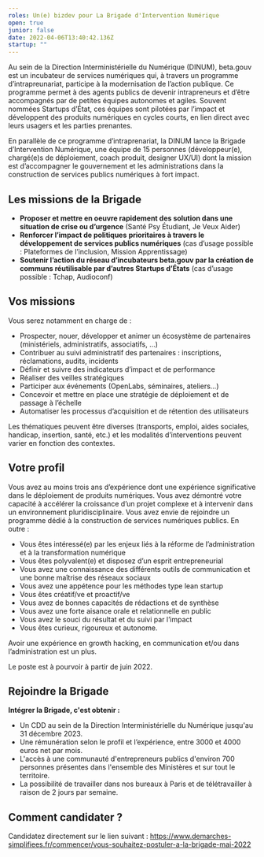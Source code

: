```yaml
---
roles: Un(e) bizdev pour La Brigade d'Intervention Numérique
open: true
junior: false
date: 2022-04-06T13:40:42.136Z
startup: ""
---
```

Au sein de la Direction Interministérielle du Numérique (DINUM), beta.gouv est un incubateur de services numériques qui, à travers un programme d’intrapreunariat, participe à la modernisation de l’action publique. Ce programme permet à des agents publics de devenir intrapreneurs et d’être accompagnés par de petites équipes autonomes et agiles. Souvent nommées Startups d’État, ces équipes sont pilotées par l’impact et développent des produits numériques en cycles courts, en lien direct avec leurs usagers et les parties prenantes.

En parallèle de ce programme d’intraprenariat, la DINUM lance la Brigade d’Intervention Numérique, une équipe de 15 personnes (développeur(e), chargé(e)s de déploiement, coach produit, designer UX/UI) dont la mission est d’accompagner le gouvernement et les administrations dans la construction de services publics numériques à fort impact.

## Les missions de la Brigade

* **Proposer et mettre en oeuvre rapidement des solution dans une situation de crise ou d’urgence** (Santé Psy Étudiant, Je Veux Aider)
* **Renforcer l’impact de politiques** **prioritaires à travers le développement de services publics numériques** (cas d’usage possible : Plateformes de l’inclusion, Mission Apprentissage)
* **Soutenir l’action du réseau d’incubateurs beta.gouv par la création de communs réutilisable par d’autres Startups d’États** (cas d’usage possible : Tchap, Audioconf)

## Vos missions

Vous serez notamment en charge de :

* Prospecter, nouer, développer et animer un écosystème de partenaires (ministériels, administratifs, associatifs, ...)
* Contribuer au suivi administratif des partenaires : inscriptions, réclamations, audits, incidents
* Définir et suivre des indicateurs d’impact et de performance
* Réaliser des veilles stratégiques
* Participer aux événements (OpenLabs, séminaires, ateliers...)
* Concevoir et mettre en place une stratégie de déploiement et de passage à l’échelle
* Automatiser les processus d’acquisition et de rétention des utilisateurs

Les thématiques peuvent être diverses (transports, emploi, aides sociales, handicap, insertion, santé, etc.) et les modalités d’interventions peuvent varier en fonction des contextes.

## Votre profil

Vous avez au moins trois ans d’expérience dont une expérience significative dans le déploiement de produits numériques. Vous avez démontré votre capacité à accélérer la croissance d’un projet complexe et à intervenir dans un environnement pluridisciplinaire. Vous avez envie de rejoindre un programme dédié à la construction de services numériques publics. En outre :

* Vous êtes intéressé(e) par les enjeux liés à la réforme de l’administration et à la transformation numérique
* Vous êtes polyvalent(e) et disposez d’un esprit entrepreneurial
* Vous avez une connaissance des différents outils de communication et une bonne maîtrise des réseaux sociaux
* Vous avez une appétence pour les méthodes type lean startup
* Vous êtes créatif/ve et proactif/ve
* Vous avez de bonnes capacités de rédactions et de synthèse
* Vous avez une forte aisance orale et relationnelle en public
* Vous avez le souci du résultat et du suivi par l’impact
* Vous êtes curieux, rigoureux et autonome.

Avoir une expérience en growth hacking, en communication et/ou dans l’administration est un plus.

Le poste est à pourvoir à partir de juin 2022.

## Rejoindre la Brigade

**Intégrer la Brigade, c'est obtenir :**

* Un CDD au sein de la Direction Interministérielle du Numérique jusqu'au 31 décembre 2023.
* Une rémunération selon le profil et l’expérience, entre 3000 et 4000 euros net par mois.
* L'accès à une communauté d'entrepreneurs publics d'environ 700 personnes présentes dans l'ensemble des Ministères et sur tout le territoire.
* La possibilité de travailler dans nos bureaux à Paris et de télétravailler à raison de 2 jours par semaine.

## Comment candidater ?

Candidatez directement sur le lien suivant : https://www.demarches-simplifiees.fr/commencer/vous-souhaitez-postuler-a-la-brigade-mai-2022